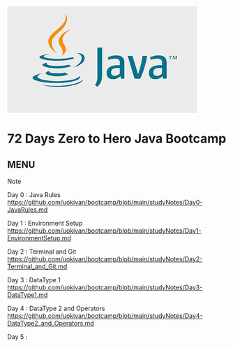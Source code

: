 ![JAVA](https://github.com/uokivan/bootcamp/blob/main/javaLogo.jpeg)

# 72 Days Zero to Hero Java Bootcamp

## MENU

> [!NOTE]  
> Day 0 : Java Rules  
> https://github.com/uokivan/bootcamp/blob/main/studyNotes/Day0-JavaRules.md  
>  
> Day 1 : Environment Setup  
> https://github.com/uokivan/bootcamp/blob/main/studyNotes/Day1-EnvironmentSetup.md  
>  
> Day 2 : Terminal and Git  
> https://github.com/uokivan/bootcamp/blob/main/studyNotes/Day2-Terminal_and_Git.md  
>  
> Day 3 : DataType 1  
>  https://github.com/uokivan/bootcamp/blob/main/studyNotes/Day3-DataType1.md  
>  
> Day 4 : DataType 2 and Operators  
> https://github.com/uokivan/bootcamp/blob/main/studyNotes/Day4-DataType2_and_Operators.md  
>  
> Day 5 :